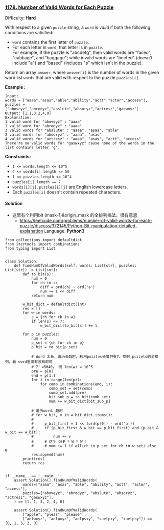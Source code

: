 ### [1178\. Number of Valid Words for Each Puzzle](https://leetcode.com/problems/number-of-valid-words-for-each-puzzle/)

Difficulty: **Hard**

With respect to a given `puzzle` string, a `word` is _valid_ if both the following conditions are satisfied:

*   `word` contains the first letter of `puzzle`.
*   For each letter in `word`, that letter is in `puzzle`.  
    For example, if the puzzle is "abcdefg", then valid words are "faced", "cabbage", and "baggage"; while invalid words are "beefed" (doesn't include "a") and "based" (includes "s" which isn't in the puzzle).

Return an array `answer`, where `answer[i]` is the number of words in the given word list `words` that are valid with respect to the puzzle `puzzles[i]`.

**Example :**

```
Input: 
words = ["aaaa","asas","able","ability","actt","actor","access"], 
puzzles = ["aboveyz","abrodyz","abslute","absoryz","actresz","gaswxyz"]
Output: [1,1,3,2,4,0]
Explanation:
1 valid word for "aboveyz" : "aaaa" 
1 valid word for "abrodyz" : "aaaa"
3 valid words for "abslute" : "aaaa", "asas", "able"
2 valid words for "absoryz" : "aaaa", "asas"
4 valid words for "actresz" : "aaaa", "asas", "actt", "access"
There're no valid words for "gaswxyz" cause none of the words in the list contains letter 'g'.
```

**Constraints:**

*   `1 <= words.length <= 10^5`
*   `4 <= words[i].length <= 50`
*   `1 <= puzzles.length <= 10^4`
*   `puzzles[i].length == 7`
*   `words[i][j]`, `puzzles[i][j]` are English lowercase letters.
*   Each `puzzles[i]` doesn't contain repeated characters.


#### Solution
- 这里有个利用bit  (mask-1)&origin_mask 的全排列搞法，很有意思
    - https://leetcode.com/problems/number-of-valid-words-for-each-puzzle/discuss/372145/Python-Bit-manipulation-detailed-explanation
Language: **Python3**

```python3
from collections import defaultdict
from itertools import combinations
from typing import List
​
​
class Solution:
    def findNumOfValidWords(self, words: List[str], puzzles: List[str]) -> List[int]:
        def to_bit(s):
            num = 0
            for ch in s:
                diff = ord(ch) - ord('a')
                num += 1 << diff
            return num
​
        w_bit_dict = defaultdict(int)
        res = []
        for w in words:
            s = {ch for ch in w}
            if len(s) <= 7:
                w_bit_dict[to_bit(s)] += 1
​
        for p in puzzles:
            num = 0
            p_set = {ch for ch in p}
            p_bit = to_bit(p_set)
​
            # Word 太长，遍历会超时，利用puzzles长度只有7，找到 puzzels的全排列，看 word里面有没有即可
            # 7！=5040， 而 len(w) = 10^5
            pre = p[0]
            end = p[1:]
            for i in range(len(p)):
                for comb in combinations(end, i):
                    comb_set = set(comb)
                    comb_set.add(pre)
                    bit_sub_p = to_bit(comb_set)
                    num += w_bit_dict[bit_sub_p]
​
            # 遍历word，超时
            # for w_bit, v in w_bit_dict.items():
            #
            #     p_bit_first = 1 << (ord(p[0]) - ord('a'))
            #     if (p_bit_first & w_bit == p_bit_first) and (p_bit & w_bit == w_bit):
            #         num += v
            #     # 这个 O(P * W * W )
            #     # num += 1 if all(ch in p_set for ch in w_set) else 0
            res.append(num)
        print(res)
        return res
​
​
if __name__ == '__main__':
    assert Solution().findNumOfValidWords(
        words=["aaaa", "asas", "able", "ability", "actt", "actor", "access"],
        puzzles=["aboveyz", "abrodyz", "abslute", "absoryz", "actresz", "gaswxyz"],
    ) == [1, 1, 3, 2, 4, 0]
​
    assert Solution().findNumOfValidWords(
        ["apple", "pleas", "please"],
        ["aelwxyz", "aelpxyz", "aelpsxy", "saelpxy", "xaelpsy"]) == [0, 1, 3, 2, 0]
​
```